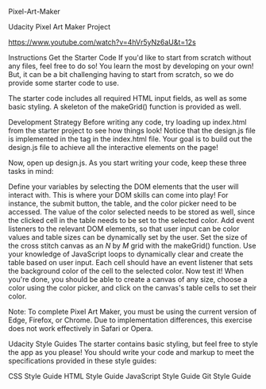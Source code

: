 Pixel-Art-Maker

Udacity Pixel Art Maker Project

https://www.youtube.com/watch?v=4hVr5yNz6aU&t=12s

Instructions
Get the Starter Code
If you'd like to start from scratch without any files, feel free to do so! You learn the most by developing on your own! But, it can be a bit challenging having to start from scratch, so we do provide some starter code to use.

The starter code includes all required HTML input fields, as well as some basic styling. A skeleton of the makeGrid() function is provided as well.

Development Strategy
Before writing any code, try loading up index.html from the starter project to see how things look! Notice that the design.js file is implemented in the <body> tag in the index.html file. Your goal is to build out the design.js file to achieve all the interactive elements on the page!

Now, open up design.js. As you start writing your code, keep these three tasks in mind:

Define your variables by selecting the DOM elements that the user will interact with. This is where your DOM skills can come into play! For instance, the submit button, the table, and the color picker need to be accessed. The value of the color selected needs to be stored as well, since the clicked cell in the table needs to be set to the selected color.
Add event listeners to the relevant DOM elements, so that user input can be color values and table sizes can be dynamically set by the user.
Set the size of the cross stitch canvas as an _N_ by _M_ grid with the makeGrid() function. Use your knowledge of JavaScript loops to dynamically clear and create the table based on user input. Each cell should have an event listener that sets the background color of the cell to the selected color.
Now test it! When you're done, you should be able to create a canvas of any size, choose a color using the color picker, and click on the canvas's table cells to set their color.

Note: To complete Pixel Art Maker, you must be using the current version of Edge, Firefox, or Chrome. Due to implementation differences, this exercise does not work effectively in Safari or Opera.

Udacity Style Guides
The starter contains basic styling, but feel free to style the app as you please! You should write your code and markup to meet the specifications provided in these style guides:

CSS Style Guide
HTML Style Guide
JavaScript Style Guide
Git Style Guide
